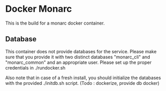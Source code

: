 # Docker Monarc
This is the build for a monarc docker container.

## Database

This container does not provide databases for the service.
Please make sure that you provide it with two distinct databases "monarc_cli" and "monarc_common" and an appropriate user.
Please set up the proper credentials in ./rundocker.sh

Also note that in case of a fresh install, you should initialize the databases with the provided ./initdb.sh script. (Todo : dockerize, provide db docker)
